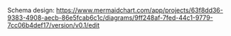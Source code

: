 Schema design:
https://www.mermaidchart.com/app/projects/63f8dd36-9383-4908-aecb-86e5fcab6c1c/diagrams/9ff248af-7fed-44c1-9779-7cc06b4def17/version/v0.1/edit
